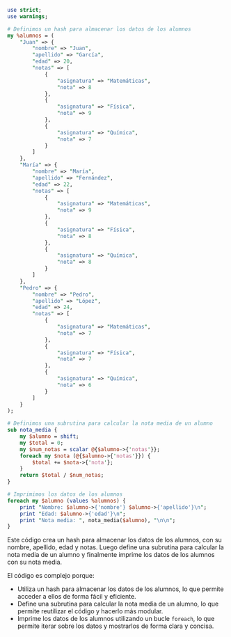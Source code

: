 ```perl
use strict;
use warnings;

# Definimos un hash para almacenar los datos de los alumnos
my %alumnos = (
    "Juan" => {
        "nombre" => "Juan",
        "apellido" => "García",
        "edad" => 20,
        "notas" => [
            {
                "asignatura" => "Matemáticas",
                "nota" => 8
            },
            {
                "asignatura" => "Física",
                "nota" => 9
            },
            {
                "asignatura" => "Química",
                "nota" => 7
            }
        ]
    },
    "María" => {
        "nombre" => "María",
        "apellido" => "Fernández",
        "edad" => 22,
        "notas" => [
            {
                "asignatura" => "Matemáticas",
                "nota" => 9
            },
            {
                "asignatura" => "Física",
                "nota" => 8
            },
            {
                "asignatura" => "Química",
                "nota" => 8
            }
        ]
    },
    "Pedro" => {
        "nombre" => "Pedro",
        "apellido" => "López",
        "edad" => 24,
        "notas" => [
            {
                "asignatura" => "Matemáticas",
                "nota" => 7
            },
            {
                "asignatura" => "Física",
                "nota" => 7
            },
            {
                "asignatura" => "Química",
                "nota" => 6
            }
        ]
    }
);

# Definimos una subrutina para calcular la nota media de un alumno
sub nota_media {
    my $alumno = shift;
    my $total = 0;
    my $num_notas = scalar @{$alumno->{'notas'}};
    foreach my $nota (@{$alumno->{'notas'}}) {
        $total += $nota->{'nota'};
    }
    return $total / $num_notas;
}

# Imprimimos los datos de los alumnos
foreach my $alumno (values %alumnos) {
    print "Nombre: $alumno->{'nombre'} $alumno->{'apellido'}\n";
    print "Edad: $alumno->{'edad'}\n";
    print "Nota media: ", nota_media($alumno), "\n\n";
}
```

Este código crea un hash para almacenar los datos de los alumnos, con su nombre, apellido, edad y notas. Luego define una subrutina para calcular la nota media de un alumno y finalmente imprime los datos de los alumnos con su nota media.

El código es complejo porque:

* Utiliza un hash para almacenar los datos de los alumnos, lo que permite acceder a ellos de forma fácil y eficiente.
* Define una subrutina para calcular la nota media de un alumno, lo que permite reutilizar el código y hacerlo más modular.
* Imprime los datos de los alumnos utilizando un bucle `foreach`, lo que permite iterar sobre los datos y mostrarlos de forma clara y concisa.